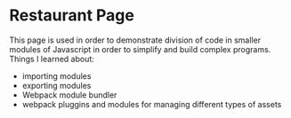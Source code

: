 # Restaurant Page
This page is used in order to demonstrate division of code in smaller modules of Javascript in order to simplify and build complex programs. 
Things I learned about: 
- importing modules
- exporting modules
- Webpack module bundler
- webpack pluggins and modules for managing different types of assets
